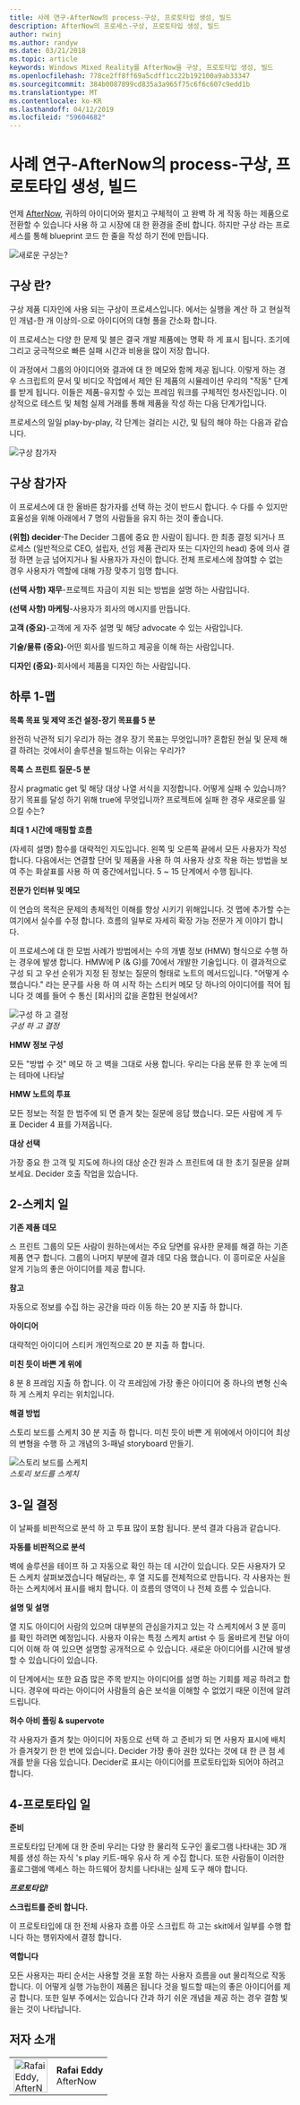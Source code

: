 ```yaml
---
title: 사례 연구-AfterNow의 process-구상, 프로토타입 생성, 빌드
description: AfterNow의 프로세스-구상, 프로토타입 생성, 빌드
author: rwinj
ms.author: randyw
ms.date: 03/21/2018
ms.topic: article
keywords: Windows Mixed Reality를 AfterNow을 구상, 프로토타입 생성, 빌드
ms.openlocfilehash: 778ce2ff8ff69a5cdff1cc22b192100a9ab33347
ms.sourcegitcommit: 384b0087899cd835a3a965f75c6f6c607c9edd1b
ms.translationtype: MT
ms.contentlocale: ko-KR
ms.lasthandoff: 04/12/2019
ms.locfileid: "59604682"
---
```

# <a name="case-study---afternows-process---envisioning-prototyping-building"></a>사례 연구-AfterNow의 process-구상, 프로토타입 생성, 빌드

언제 [AfterNow](https://www.afternow.io/), 귀하의 아이디어와 펼치고 구체적이 고 완벽 하 게 작동 하는 제품으로 전환할 수 있습니다 사용 하 고 시장에 대 한 환경을 준비 합니다. 하지만 구상 라는 프로세스를 통해 blueprint 코드 한 줄을 작성 하기 전에 만듭니다.

![새로운 구상는?](images/whatisenvisioning-640px.png)

## <a name="what-is-envisioning"></a>구상 란?

구상 제품 디자인에 사용 되는 구상이 프로세스입니다. 에서는 실행을 계산 하 고 현실적인 개념-한 개 이상의-으로 아이디어의 대형 풀을 간소화 합니다.

이 프로세스는 다양 한 문제 및 블은 결국 개발 제품에는 명확 하 게 표시 됩니다. 조기에 그리고 궁극적으로 빠른 실패 시간과 비용을 많이 저장 합니다.

이 과정에서 그룹의 아이디어와 결과에 대 한 메모와 함께 제공 됩니다. 이렇게 하는 경우 스크립트의 문서 및 비디오 작업에서 제안 된 제품의 시뮬레이션 우리의 "작동" 단계를 받게 됩니다. 이들은 제품-유지할 수 있는 프레임 워크를 구체적인 청사진입니다. 이상적으로 테스트 및 체험 실제 거래를 통해 제품을 작성 하는 다음 단계가입니다.

프로세스의 일일 play-by-play, 각 단계는 걸리는 시간, 및 팀의 해야 하는 다음과 같습니다.

![구상 참가자](images/envisioning-participants-640px.png)

## <a name="envisioning-participants"></a>구상 참가자

이 프로세스에 대 한 올바른 참가자를 선택 하는 것이 반드시 합니다. 수 다를 수 있지만 효율성을 위해 아래에서 7 명의 사람들을 유지 하는 것이 좋습니다.

**(위험) decider**-The Decider 그룹에 중요 한 사람이 됩니다. 한 최종 결정 되거나 프로세스 (일반적으로 CEO, 설립자, 선임 제품 관리자 또는 디자인의 head) 중에 의사 결정 하면 눈금 넘어지거나 될 사용자가 자신이 합니다. 전체 프로세스에 참여할 수 없는 경우 사용자가 역할에 대해 가장 맞추기 임명 합니다.

**(선택 사항) 재무**-프로젝트 자금이 지원 되는 방법을 설명 하는 사람입니다.

**(선택 사항) 마케팅**-사용자가 회사의 메시지를 만듭니다.

**고객 (중요)**-고객에 게 자주 설명 및 해당 advocate 수 있는 사람입니다.

**기술/물류 (중요)**-어떤 회사를 빌드하고 제공을 이해 하는 사람입니다.

**디자인 (중요)**-회사에서 제품을 디자인 하는 사람입니다.

## <a name="day-1---map"></a>하루 1-맵

**목록 목표 및 제약 조건 설정-장기 목표를 5 분**

완전히 낙관적 되기 우리가 하는 경우 장기 목표는 무엇입니까? 혼합된 현실 및 문제 해결 하려는 것에서이 솔루션을 빌드하는 이유는 우리가?

**목록 스 프린트 질문-5 분**

잠시 pragmatic get 및 해당 대상 나열 서식을 지정합니다. 어떻게 실패 수 있습니까? 장기 목표를 달성 하기 위해 true에 무엇입니까? 프로젝트에 실패 한 경우 새로운를 일으킬 수는?

**최대 1 시간에 매핑할 흐름**

(자세히 설명) 함수를 대략적인 지도입니다. 왼쪽 및 오른쪽 끝에서 모든 사용자가 작성합니다. 다음에서는 연결할 단어 및 제품을 사용 하 여 사용자 상호 작용 하는 방법을 보여 주는 화살표를 사용 하 여 중간에서입니다. 5 ~ 15 단계에서 수행 됩니다.

**전문가 인터뷰 및 메모**

이 연습의 목적은 문제의 총체적인 이해를 향상 시키기 위해입니다. 것 맵에 추가할 수는 여기에서 실수를 수정 합니다. 흐름의 일부로 자세히 확장 가능 전문가 게 이야기 합니다.

이 프로세스에 대 한 모범 사례가 방법에서는 수의 개별 정보 (HMW) 형식으로 수행 하는 경우에 발생 합니다. HMW에 P (& G)를 70에서 개발한 기술입니다. 이 결과적으로 구성 되 고 우선 순위가 지정 된 정보는 질문의 형태로 노트의 메서드입니다. "어떻게 수 했습니다." 라는 문구를 사용 하 여 시작 하는 스티커 메모 당 하나의 아이디어를 적어 됩니다 것 예를 들어 수 통신 [회사]의 값을 혼합된 현실에서?

![구성 하 고 결정](images/organize-and-decide-640px.png)<br>
*구성 하 고 결정*

**HMW 정보 구성**

모든 "방법 수 것" 메모 하 고 벽을 그대로 사용 합니다. 우리는 다음 분류 한 후 눈에 띄는 테마에 나타날

**HMW 노트의 투표**

모든 정보는 적절 한 범주에 되 면 즐겨 찾는 질문에 응답 했습니다. 모든 사람에 게 두 표 Decider 4 표를 가져옵니다.

**대상 선택**

가장 중요 한 고객 및 지도에 하나의 대상 순간 원과 스 프린트에 대 한 초기 질문을 살펴보세요. Decider 호출 작업을 있습니다.

## <a name="day-2---sketch"></a>2-스케치 일

**기존 제품 데모**

스 프린트 그룹의 모든 사람이 원하는에서는 주요 당면를 유사한 문제를 해결 하는 기존 제품 연구 합니다. 그룹의 나머지 부분에 결과 데모 다음 했습니다. 이 흥미로운 사실을 알게 기능의 좋은 아이디어를 제공 합니다.

**참고**

자동으로 정보를 수집 하는 공간을 따라 이동 하는 20 분 지출 하 합니다.

**아이디어**

대략적인 아이디어 스티커 개인적으로 20 분 지출 하 합니다.

**미친 듯이 바쁜 게 위에**

8 분 8 프레임 지출 하 합니다. 이 각 프레임에 가장 좋은 아이디어 중 하나의 변형 신속 하 게 스케치 우리는 위치입니다.

**해결 방법**

스토리 보드를 스케치 30 분 지출 하 합니다. 미친 듯이 바쁜 게 위에에서 아이디어 최상의 변형을 수행 하 고 개념의 3-패널 storyboard 만들기.

![스토리 보드를 스케치](images/sketching-storyboards-640px.png)<br>
*스토리 보드를 스케치*

## <a name="day-3---decide"></a>3-일 결정

이 날짜를 비판적으로 분석 하 고 투표 많이 포함 됩니다. 분석 결과 다음과 같습니다.

**자동를 비판적으로 분석**

벽에 솔루션을 테이프 하 고 자동으로 확인 하는 데 시간이 있습니다. 모든 사용자가 모든 스케치 살펴보겠습니다 해달라는, 후 열 지도를 전체적으로 만듭니다. 각 사용자는 원하는 스케치에서 표시를 배치 합니다. 이 흐름의 영역이 나 전체 흐름 수 있습니다.

**설명 및 설명**

열 지도 아이디어 사람의 있으며 대부분의 관심을가지고 있는 각 스케치에서 3 분 흥미를 확인 하려면 예정입니다. 사용자 이유는 특정 스케치 artist 수 등 올바르게 전달 아이디어 이해 하 여 있으면 설명할 공개적으로 수 있습니다. 새로운 아이디어를 시간에 발생할 수 있습니다이 있습니다.

이 단계에서는 또한 요즘 많은 주목 받지는 아이디어를 설명 하는 기회를 제공 하려고 합니다. 경우에 따라는 아이디어 사람들의 숨은 보석을 이해할 수 없었기 때문 이전에 알려드립니다.

**허수 아비 폴링 & supervote**

각 사용자가 즐겨 찾는 아이디어 자동으로 선택 하 고 준비가 되 면 사용자 표시에 배치가 즐겨찾기 한 한 번에 있습니다. Decider 가장 좋아 권한 있다는 것에 대 한 큰 점 세 개를 받을 다음 있습니다. Decider로 표시는 아이디어를 프로토타입화 되어야 하려고 합니다.

## <a name="day-4---prototype"></a>4-프로토타입 일

**준비**

프로토타입 단계에 대 한 준비 우리는 다양 한 물리적 도구인 홀로그램 나타내는 3D 개체를 생성 하는 자식 's play 키트-매우 유사 하 게 수집 합니다. 또한 사람들이 이러한 홀로그램에 액세스 하는 하드웨어 장치를 나타내는 실제 도구 해야 합니다.

***프로토타입!***

**스크립트를 준비 합니다.**

이 프로토타입에 대 한 전체 사용자 흐름 아웃 스크립트 하 고는 skit에서 일부를 수행 합니다 하는 행위자에서 결정 합니다.

**역합니다**

모든 사용자는 파티 순서는 사용할 것을 포함 하는 사용자 흐름을 out 물리적으로 작동 합니다. 이 어떻게 실행 가능한이 제품은 됩니다 것을 빌드할 때는의 좋은 아이디어를 제공 합니다. 또한 일부 주에서는 있습니다 간과 하기 쉬운 개념을 제공 하는 경우 결함 빛을는 것이 나타납니다.

## <a name="about-the-author"></a>저자 소개

<table style="border-collapse:collapse">
<tr>
<td style="border:0" width="60"><img alt="Rafai Eddy, AfterNow" width="60" height="60" src="images/kurohyo1-60px.png"></td>
<td style="border:0"><b>Rafai Eddy</b><br>AfterNow</td>
</tr>
</table>

